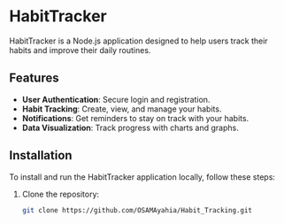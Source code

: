 # HabitTracker

HabitTracker is a Node.js application designed to help users track their habits and improve their daily routines.

## Features

- **User Authentication**: Secure login and registration.
- **Habit Tracking**: Create, view, and manage your habits.
- **Notifications**: Get reminders to stay on track with your habits.
- **Data Visualization**: Track progress with charts and graphs.

## Installation

To install and run the HabitTracker application locally, follow these steps:

1. Clone the repository:
   ```sh
   git clone https://github.com/OSAMAyahia/Habit_Tracking.git
